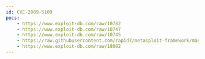 ```yaml
---
id: CVE-2009-5109
pocs:
    - https://www.exploit-db.com/raw/10782
    - https://www.exploit-db.com/raw/10747
    - https://www.exploit-db.com/raw/10745
    - https://raw.githubusercontent.com/rapid7/metasploit-framework/master/modules/exploits/windows/misc/mini_stream.rb
    - https://www.exploit-db.com/raw/18082
---
```

